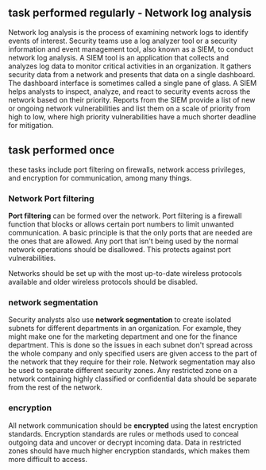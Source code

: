 
## task performed regularly - Network log analysis

Network log analysis is the process of examining network logs to identify events of interest. Security teams use a log analyzer tool or a security information and event management tool, also known as a SIEM, to conduct network log analysis. A SIEM tool is an application that collects and analyzes log data to monitor critical activities in an organization. It gathers security data from a network and presents that data on a single dashboard. The dashboard interface is sometimes called a single pane of glass. A SIEM helps analysts to inspect, analyze, and react to security events across the network based on their priority. Reports from the SIEM provide a list of new or ongoing network vulnerabilities and list them on a scale of priority from high to low, where high priority vulnerabilities have a much shorter deadline for mitigation.

## task performed once

these tasks include port filtering on firewalls, network access privileges, and encryption for communication, among many things. 

### Network Port filtering

**Port filtering** can be formed over the network. Port filtering is a firewall function that blocks or allows certain port numbers to limit unwanted communication. A basic principle is that the only ports that are needed are the ones that are allowed. Any port that isn't being used by the normal network operations should be disallowed. This protects against port vulnerabilities. 

Networks should be set up with the most up-to-date wireless protocols available and older wireless protocols should be disabled. 

### network segmentation

Security analysts also use **network segmentation** to create isolated subnets for different departments in an organization. For example, they might make one for the marketing department and one for the finance department. This is done so the issues in each subnet don't spread across the whole company and only specified users are given access to the part of the network that they require for their role. Network segmentation may also be used to separate different security zones. Any restricted zone on a network containing highly classified or confidential data should be separate from the rest of the network. 

### encryption

All network communication should be **encrypted** using the latest encryption standards. Encryption standards are rules or methods used to conceal outgoing data and uncover or decrypt incoming data. Data in restricted zones should have much higher encryption standards, which makes them more difficult to access.